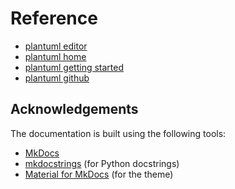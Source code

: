 # Reference

* [plantuml editor](http://www.plantuml.com/plantuml/duml/SoWkIImgAStDuL8ioKZDJLN8pSmhgUHooazIqBLJSCp9J4vLi5B8ICt9oUToICrB0Qe40000)
* [plantuml home](https://plantuml.com/en-dark/)
* [plantuml getting started](https://plantuml.com/en/getting-started)
* [plantuml github](https://github.com/plantuml/plantuml)


## Acknowledgements

The documentation is built using the following tools:

- [MkDocs](https://www.mkdocs.org/)
- [mkdocstrings]() (for Python docstrings)
- [Material for MkDocs](https://squidfunk.github.io/mkdocs-material/) (for the theme)
